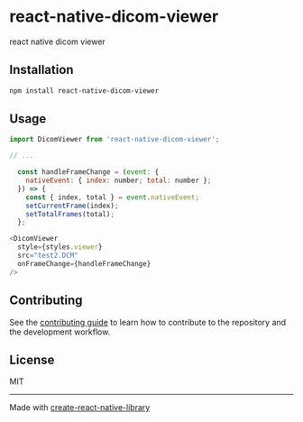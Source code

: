 # react-native-dicom-viewer

react native dicom viewer

## Installation

```sh
npm install react-native-dicom-viewer
```

## Usage

```js
import DicomViewer from 'react-native-dicom-viewer';

// ...

  const handleFrameChange = (event: {
    nativeEvent: { index: number; total: number };
  }) => {
    const { index, total } = event.nativeEvent;
    setCurrentFrame(index);
    setTotalFrames(total);
  };

<DicomViewer
  style={styles.viewer}
  src="test2.DCM"
  onFrameChange={handleFrameChange}
/>
```

## Contributing

See the [contributing guide](CONTRIBUTING.md) to learn how to contribute to the repository and the development workflow.

## License

MIT

---

Made with [create-react-native-library](https://github.com/callstack/react-native-builder-bob)
